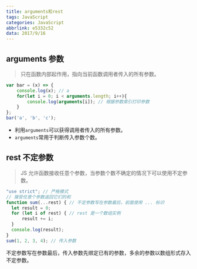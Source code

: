 ```yaml
---
title: arguments和rest
tags: JavaScript
categories: JavaScript
abbrlink: e5332c52
data: 2017/9/16
---
```

## arguments 参数
> 只在函数内部起作用，指向当前函数调用者传入的所有参数。

```javascript
var bar = (x) => {
    console.log(x); // a
    for(let i = 0; i < arguments.length; i++){
        console.log(arguments[i]); // 根据参数索引打印参数
    }
};
bar('a', 'b', 'c');
```

* 利用`arguments`可以获得调用者传入的所有参数。
* `arguments`常用于判断传入参数个数。

## rest 不定参数
> JS 允许函数接收任意个参数，当参数个数不确定的情况下可以使用不定参数。
```javascript
"use strict"; // 严格模式
// 接受任意个参数返回它们的和
function sum(...rest) { // 不定参数写在参数最后，前面使用 ... 标识
  let result = 0;
  for (let i of rest) { // rest 是一个数组实例
      result += i;
  }
  console.log(result);
}
sum(1, 2, 3, 4); // 传入参数
```
不定参数写在参数最后，传入参数先绑定已有的参数，多余的参数以数组形式存入不定参数。